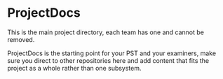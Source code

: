# ProjectDocs

This is the main project directory, each team has one and cannot be removed.

ProjectDocs is the starting point for your PST and your examiners, make sure you direct to other repositories here and add content that fits the project as a whole rather than one subsystem.
